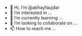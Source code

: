 - 👋 Hi, I’m @abhayfaujdar
- 👀 I’m interested in ...
- 🌱 I’m currently learning ...
- 💞️ I’m looking to collaborate on ...
- 📫 How to reach me ...

<!---
abhayfaujdar/abhayfaujdar is a ✨ special ✨ repository because its `README.md` (this file) appears on your GitHub profile.
You can click the Preview link to take a look at your changes.
--->
